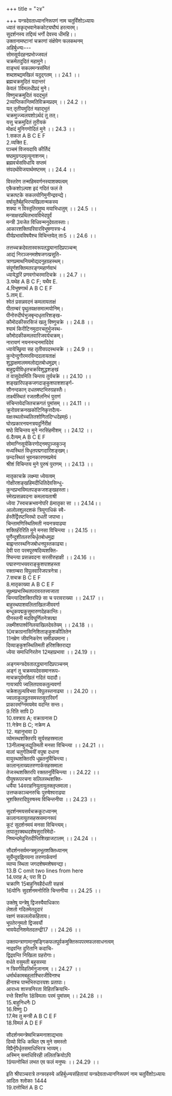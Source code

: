 +++
title = "२४"

+++
यन्त्रदेवताध्याननिरूपणं नाम चतुर्विंशोऽध्यायः  
ध्यातं सकृद्भवानेककोट्यघौघं हरत्यरम्।  
सुदर्शनस्य तद्दिव्यं भर्गो देवस्य धीमहि।।  
उक्तानामष्टानां चक्राणां संक्षेपेण फलकथनम्  
अहिर्बुध्न्यः---  
सोमसूर्यदहनप्रभोज्जवलं  
चक्रमेतदुदितं महामुने।  
वाङ्भयं सकलमन्त्रसंमितं  
शब्दशब्द्यमखिलं यदुद्गतम् ।। 24.1 ।।  
ब्रह्मचक्रमुदितं यदान्तरं  
केवलं 1विमलधीप्रदं मुने।  
विष्णुचक्रमुदितं यदद्भुतं  
2व्याप्तिकान्तिमतिविक्रमप्रदम् ।। 24.2 ।।  
यत् तृतीयमुदितं महाद्भुतं  
चक्रमुज्ज्वलयशोऽर्थदं तु तत्।  
यत्तु चक्रमुदितं तुरीयकं  
मोक्षदं मुनिगणोदितं मुने ।। 24.3 ।।  
1.सकल A B C E F  
2.व्यक्ति E.  
पञ्चमं विजयदायि कीर्तिदं  
षष्ठमुग्रगदमृत्युनाशनम्।  
ब्रह्मवर्चसविधायि सप्तमं  
संपदर्थविजयार्थमष्टमम् ।। 24.4 ।।  
  
विस्तरेण तन्महिमवर्णनस्याशक्यत्वम्  
एकैकशोऽल्पश इदं गदितं फलं ते  
चक्राष्टके सकलयोगिमुनीन्द्रवन्द्ये।  
वर्षायुतैर्बहुभिरप्यखिलान्मकस्य  
शक्या न विस्तृतिरमुष्य मयाभिधातुम् ।। 24.5 ।।  
मन्त्राक्षरप्रथितभावविभेदपूर्वं  
मन्त्री 3यजेत विधिवन्मनुदेवतास्ताः।  
आकारशक्तिपरिवारविभूषणास्त्र-4  
वीर्यप्रभावविषयैश्च विचिन्तयेत् ताः5 ।। 24.6 ।।  
  
तत्तच्चक्रदेवतास्वरूपतद्ध्यानादिप्रपञ्चन्म्  
आद्यं निरञ्जनमशेषजगत्प्रसूति-  
त्राणप्रमाथनियमोद्यदनुहग्रहस्थम्।  
संपूर्णशक्तिमतरङ्गमहार्णवाभं  
ध्यायेद्धरिं प्रणवगोचरमादिचक्रे ।। 24.7 ।।  
3.यथेह A B C F; यथैव E.  
4.विभूषणार्थ A B C E F  
5.ताम् E.  
श्वेतं प्रसन्नवदनं कमलायताक्षं  
पीताम्बरं पृथुलवक्षसमात्मयोनिम्।  
पीनोरुदीर्घभुजबृन्दधृतारिशङ्ख-  
कौमोदकीसरसिजं खलु विष्णुचक्रे ।। 24.8 ।।  
श्यामं किरीटिनमुदारचतुर्भुजस्थ-  
कौमोदकीकमलवारिजवर्यचक्रम्।  
नारायणं नयननन्दनमादिदेवं  
ध्यायेच्छ्रिया सह तृतीयपदस्थचक्रे ।। 24.9 ।।  
कुन्देन्दुगौरमरविन्ददलायताक्षं  
शुद्धाक्षमालममलोद्यतबोधमुद्रम्।  
बाहुद्वयीविधृतचक्रविशुद्धशङ्खं  
तं वासुदेवमिति चिन्तय तुर्यचक्रे ।। 24.10 ।।  
शङ्खारिपङ्कजगदाङ्कुशपाशशार्ङ्ग-  
सौनन्दकान् दधतमष्टभिरुग्रहस्तैः।  
तार्क्ष्यस्थितं रजतशैलनिभं पुराणं  
संचिन्तयेदजितचक्रगतं पुमांसम् ।। 24.11 ।।  
क्रूरोग्रवक्रनखकोटिनिकृत्तदैत्य-  
वक्षःस्थलोच्चलितशोणितदिग्धदेहम्6।  
घोरप्रकारनयनत्रयदुर्निरीक्षं  
षष्ठे विचिन्तय मुने नरसिंहमीशम् ।। 24.12 ।।  
6.दैत्यम् A B C E F  
सोमाग्निसूर्यकिरणोद्नमपुञ्जकुञ्जृ  
मध्यस्थितं विधृतपद्मगदारिशङ्खम्।  
छन्दःस्थितं भुवनकारणमप्रमेयं  
श्रीशं विचिन्तय मुने पुरुषं पुराणम् ।। 24.13 ।।  
  
मातृकाचक्रे लक्ष्म्या ध्येयत्वम्  
गोक्षीरशङ्खहिमदीधितिदेवसिन्धु-  
कुन्दप्रभाविमलपङ्कजशङ्खहस्ता।  
स्मेरप्रसन्नवदना कमलायताश्री  
ध्येया 7स्वचक्रभवनोपरि 8मातृका सा ।। 24.14।।  
आलोलशूलदशकं त्रियुगाधिकं स्वै-  
र्हस्तैर्द्विरष्टभिरथो दधती जपाभा।  
चिन्तामणिस्थितिमती नयनत्रयाढ्या  
शक्तिर्हरेरिति मुने मनसा विचिन्त्या ।। 24.15 ।।  
पूर्णेन्दुशीतलरुचिर्धृतबोधमुद्रा  
बाह्वन्तरस्थनिजबोधनपुस्तकाढ्या।  
देवी परा परमपूरुषदिव्यशक्ति-  
श्चिन्त्या प्रसन्नवदना सरसीरुहाक्षी ।। 24.16 ।।  
पद्मारुणाभयवराङ्कुशपाशहस्ता  
रक्ताम्बरा विपुलवारिजपत्रनेत्रा।  
7.सचक्र B C E F  
8.मातृकाख्या A B C E F  
सूक्ष्मप्रभास्थितपरावरतत्त्वजाता  
चिन्त्यादिशक्तिरपि9 सा च परावराख्या ।। 24.17 ।।  
बाहुस्थपाशवलिताखिलजीववर्गा  
बन्धूकपद्मकुसुमारुणदेहकान्तिः।  
पीनस्तनी मदविघूर्णितनेत्रपद्मा  
लक्ष्मीशपार्श्वनिलयाखिलदेवतेयम् ।। 24.18 ।।  
10वक्राग्रनासिनिशिताङ्कुशकीलितेन  
11नम्रेण जीवनिकरेण समीड्यमाना।  
दिव्याङ्कुशस्थितिमती हरिशक्तिराद्या  
ध्येया समाधिनिरतेन 12महाप्रभावा ।। 24.19 ।।  
  
अङ्गमन्त्रदेवतातद्ध्यानादिप्रपञ्चनम्  
अङ्गं तु चक्रमयदेवसमानरूप-  
माचक्रपूर्वमखिलं गदितं यदादौ।  
गायत्र्यपि ज्वलितपावकतुल्यवर्णा  
चक्रेशतुल्यविभवा विपुलस्तनाढ्या ।। 24.20 ।।  
ज्वालाकुलद्रुतसमस्तसुरारिवर्गं  
प्राकारमग्निमयमेव वदन्ति सन्तः।  
9.रिति सापि D  
10.वक्त्राग्र A; वक्राग्रनास D  
11.नेत्रेण B C; नक्रेण A  
12. महानुभावा D  
व्योमस्थशक्तिरपि सूर्यसहस्रमाला  
13नीलाम्बुजद्युतिमती मनसा विचिन्त्या ।। 24.21 ।।  
मालां चतुर्गतिमयीं वपुषा दधाना  
वायुस्थशक्तिरपि धूम्रतनुर्विचिन्त्या।  
कालान्‌लाख्यतरुणार्कसहस्रमाला  
तेजःस्थशक्तिरपि रक्ततनुर्विचिन्त्या ।। 24.22 ।।  
पीयूषरूपरचना सलिलस्थशक्ति-  
धर्येया 14वराहनियुतायुतक्लृप्तमाला।  
उत्तप्ककाञ्चनरुचिः पुरुषेश्वराढ्या  
भूशक्तिरादिपुरुषस्य विचिन्तनीया ।। 24.23 ।।  
  
सुदर्शनमयसर्वचक्रकूटध्यानम्  
कालानलायुतसहस्रसमानरूपं  
कूटं सुदर्शनमयं मनसा विचिन्त्यम्।  
तापातुरक्वथदशेषसुरारिमेदो-  
निष्यन्दमेदुरितदीप्तिशिखाजटालम् ।। 24.24 ।।  
  
सौदर्शनसर्वमन्त्रमूलभूतशक्तिध्यानम्  
सूर्येन्दुवह्निनयना तरुणार्कवर्णा  
व्याप्य स्थिता जगदशेषमशेषवन्द्या।  
13.B C omit two lines from here  
14.पराह A; परा वि D  
चक्राणि 15बाहुनिवहैर्दधती सहस्रं  
16योनिः सुदर्शनमनोरिति चिन्तनीया ।। 24.25 ।।  
  
उक्तेषु यन्त्रेषु द्विजस्यैवाधिकारः  
लेशतो गदितमेतदुदारं  
रक्षणं सकललोकहिताय।  
भूपतेरनुमतो द्विजवर्यो  
भावयेदनिशमेतदतन्द्री17 ।। 24.26 ।।  
  
उक्तयन्त्राणामानुषङ्गिकफलपूर्वकमुक्तिरूपपरमफलसाधनत्वम्  
नाद्रवन्ति दुरितानि कदाचि-  
द्विद्रवन्ति निखिला ग्रहरोगाः।  
वर्धते वसुमती बहुसस्या  
न त्रिवर्गविहतिर्मनुजानाम् ।। 24.27 ।।  
धर्मार्थकामबहुलाश्चिरजीविनश्च  
हीनाश्च पाप्मभिरुदारयशः प्रतापाः।  
आराध्य शास्त्रनिरता विहितक्रियाभि-  
रन्ते विशन्ति 18विमलाः परमं पुमांसम् ।। 24.28 ।।  
15.बाहुनिधनैः D  
16.विष्णुः D  
17.मेव तु मन्त्री A B C E F  
18.विमलं A D E F  
  
सौदर्शनमन्त्रेष्वभिक्रमनाशाद्यभावः  
दिव्यो विधिः कथित एष मुने समस्तो  
विप्रैर्नृपैर्धृतसमाधिभिरत्र भाव्यम्।  
अस्मिन् समाधिविरही ललितक्रियोऽपि  
19यत्नोचितं लभत एव फलं मनुष्यः ।। 24.29 ।।  
  
इति श्रीपाञ्चरात्रे तन्त्ररहस्ये अहिर्बुध्न्यसंहितायां यन्त्रदेवताध्याननिरूपणं नाम चतुर्विशोऽध्यायः  
आदितः श्लोकाः 1444  
19.दत्तोचितं A B C